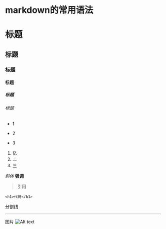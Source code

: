 # markdown的常用语法

# 标题
## 标题
### 标题
#### 标题
##### 标题
###### 标题
- 1 
* 2
+ 3
1. 亿
2. 二
3. 三

*斜体*
**强调**
> 引用
```
<h1>代码</h1>
```
分割线 
***

图片
![Alt text](/path/to/img.jpg)